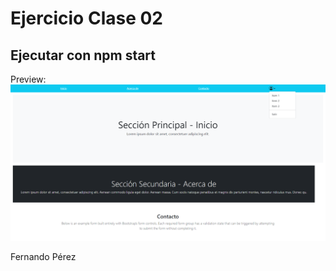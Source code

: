 # Ejercicio Clase 02

## Ejecutar con npm start

Preview:
![Preview](./img/preview.png)

Fernando Pérez